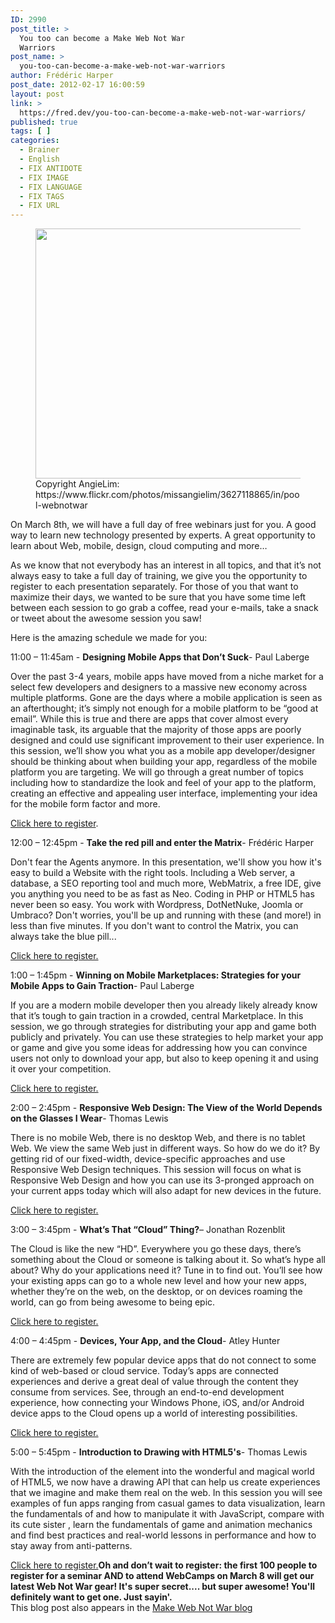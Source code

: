 ```yaml
---
ID: 2990
post_title: >
  You too can become a Make Web Not War
  Warriors
post_name: >
  you-too-can-become-a-make-web-not-war-warriors
author: Frédéric Harper
post_date: 2012-02-17 16:00:59
layout: post
link: >
  https://fred.dev/you-too-can-become-a-make-web-not-war-warriors/
published: true
tags: [ ]
categories:
  - Brainer
  - English
  - FIX ANTIDOTE
  - FIX IMAGE
  - FIX LANGUAGE
  - FIX TAGS
  - FIX URL
---
```

<figure><img title="3627118865_3f6fbc63da_b" alt="" src="http://fred.dev/wp-content/uploads/2012/02/3627118865_3f6fbc63da_b-580x400.jpg" width="580" height="400"/><figcaption> Copyright AngieLim: https://www.flickr.com/photos/missangielim/3627118865/in/pool-webnotwar</figcaption></figure><p>On March 8th, we will have a full day of free webinars just for you. A good way to learn new technology presented by experts. A great opportunity to learn about Web, mobile, design, cloud computing and more…</p><p>As we know that not everybody has an interest in all topics, and that it’s not always easy to take a full day of training, we give you the opportunity to register to each presentation separately. For those of you that want to maximize their days, we wanted to be sure that you have some time left between each session to go grab a coffee, read your e-mails, take a snack or tweet about the awesome session you saw!</p><p>Here is the amazing schedule we made for you:</p><p>11:00 – 11:45am - <strong>Designing Mobile Apps that Don’t Suck</strong>- Paul Laberge</p><p>Over the past 3-4 years, mobile apps have moved from a niche market for a select few developers and designers to a massive new economy across multiple platforms. Gone are the days where a mobile application is seen as an afterthought; it’s simply not enough for a mobile platform to be “good at email”. While this is true and there are apps that cover almost every imaginable task, its arguable that the majority of those apps are poorly designed and could use significant improvement to their user experience. In this session, we’ll show you what you as a mobile app developer/designer should be thinking about when building your app, regardless of the mobile platform you are targeting. We will go through a great number of topics including how to standardize the look and feel of your app to the platform, creating an effective and appealing user interface, implementing your idea for the mobile form factor and more.</p><a href="https://webcampsappdesign.eventbrite.com/" target="_blank" rel="noopener noreferrer">Click here to register</a>.<p>12:00 – 12:45pm - <strong>Take the red pill and enter the Matrix</strong>- Frédéric Harper</p><p>Don't fear the Agents anymore. In this presentation, we'll show you how it's easy to build a Website with the right tools. Including a Web server, a database, a SEO reporting tool and much more, WebMatrix, a free IDE, give you anything you need to be as fast as Neo. Coding in PHP or HTML5 has never been so easy. You work with Wordpress, DotNetNuke, Joomla or Umbraco? Don't worries, you'll be up and running with these (and more!) in less than five minutes. If you don't want to control the Matrix, you can always take the blue pill...</p><a href="https://webcampmatrix.eventbrite.com/" target="_blank" rel="noopener noreferrer">Click here to register.</a><p>1:00 – 1:45pm - <strong>Winning on Mobile Marketplaces: Strategies for your Mobile Apps to Gain Traction</strong>- Paul Laberge</p><p>If you are a modern mobile developer then you already likely already know that it’s tough to gain traction in a crowded, central Marketplace. In this session, we go through strategies for distributing your app and game both publicly and privately. You can use these strategies to help market your app or game and give you some ideas for addressing how you can convince users not only to download your app, but also to keep opening it and using it over your competition.</p><a href="https://webcampmobile.eventbrite.com/" target="_blank" rel="noopener noreferrer">Click here to register.</a><p>2:00 – 2:45pm - <strong>Responsive Web Design: The View of the World Depends on the Glasses I Wear</strong>- Thomas Lewis</p><p>There is no mobile Web, there is no desktop Web, and there is no tablet Web. We view the same Web just in different ways. So how do we do it? By getting rid of our fixed-width, device-specific approaches and use Responsive Web Design techniques. This session will focus on what is Responsive Web Design and how you can use its 3-pronged approach on your current apps today which will also adapt for new devices in the future.</p><a href="https://webcampwebdesign.eventbrite.com/" target="_blank" rel="noopener noreferrer">Click here to register.</a><p>3:00 – 3:45pm - <strong>What’s That “Cloud” Thing?</strong>– Jonathan Rozenblit</p><p>The Cloud is like the new “HD”. Everywhere you go these days, there’s something about the Cloud or someone is talking about it. So what’s hype all about? Why do your applications need it? Tune in to find out. You’ll see how your existing apps can go to a whole new level and how your new apps, whether they’re on the web, on the desktop, or on devices roaming the world, can go from being awesome to being epic.</p><a href="https://webcampcloud.eventbrite.com/" target="_blank" rel="noopener noreferrer">Click here to register.</a><p>4:00 – 4:45pm - <strong>Devices, Your App, and the Cloud</strong>- Atley Hunter</p><p>There are extremely few popular device apps that do not connect to some kind of web-based or cloud service. Today’s apps are connected experiences and derive a great deal of value through the content they consume from services. See, through an end-to-end development experience, how connecting your Windows Phone, iOS, and/or Android device apps to the Cloud opens up a world of interesting possibilities.</p><a href="https://webcampmobilecloud.eventbrite.com/" target="_blank" rel="noopener noreferrer">Click here to register.</a><p>5:00 – 5:45pm - <strong>Introduction to Drawing with HTML5's</strong>- Thomas Lewis</p><p>With the introduction of the element into the wonderful and magical world of HTML5, we now have a drawing API that can help us create experiences that we imagine and make them real on the web. In this session you will see examples of fun apps ranging from casual games to data visualization, learn the fundamentals of and how to manipulate it with JavaScript, compare with its cute sister , learn the fundamentals of game and animation mechanics and find best practices and real-world lessons in performance and how to stay away from anti-patterns.</p><a href="https://webcamphtml5.eventbrite.com/" target="_blank" rel="noopener noreferrer">Click here to register.</a><strong>Oh and don’t wait to register: the first 100 people to register for a seminar AND to attend WebCamps on March 8 will get our latest Web Not War gear! It's super secret.... but super awesome! You'll definitely want to get one. Just sayin'.</strong><div id="cross-post">This blog post also appears in the <a href="https://webnotwar.ca/" target="_blank" rel="noopener noreferrer">Make Web Not War blog</a></div>